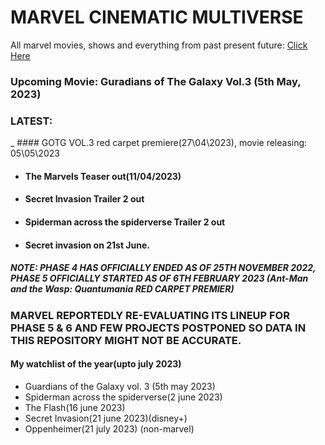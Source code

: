 # MARVEL CINEMATIC MULTIVERSE

All marvel movies, shows and everything from past present future: [Click Here](https://github.com/gunjan1909/marvel/blob/main/MCU%20RESEARCH.md)

### Upcoming Movie: Guradians of The Galaxy Vol.3 (5th May, 2023)

### LATEST:

\_ #### GOTG VOL.3 red carpet premiere(27\04\2023), movie releasing: 05\05\2023

- #### The Marvels Teaser out(11/04/2023)
- #### Secret Invasion Trailer 2 out
- #### Spiderman across the spiderverse Trailer 2 out
- #### Secret invasion on 21st June.

##### NOTE: PHASE 4 HAS OFFICIALLY ENDED AS OF 25TH NOVEMBER 2022, PHASE 5 OFFICIALLY STARTED AS OF 6TH FEBRUARY 2023 (Ant-Man and the Wasp: Quantumania RED CARPET PREMIER)

### MARVEL REPORTEDLY RE-EVALUATING ITS LINEUP FOR PHASE 5 & 6 AND FEW PROJECTS POSTPONED SO DATA IN THIS REPOSITORY MIGHT NOT BE ACCURATE.

#### My watchlist of the year(upto july 2023)

- Guardians of the Galaxy vol. 3 (5th may 2023)
- Spiderman across the spiderverse(2 june 2023)
- The Flash(16 june 2023)
- Secret Invasion(21 june 2023)(disney+)
- Oppenheimer(21 july 2023) (non-marvel)
